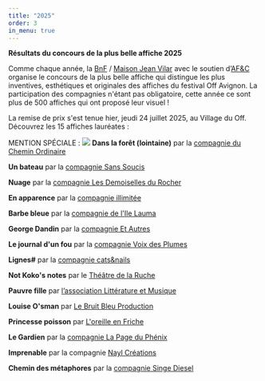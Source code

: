 ```yaml
---
title: "2025"
order: 3
in_menu: true
---
```

**Résultats du concours de la plus belle affiche 2025**

Comme chaque année, la [BnF](https://bnf.fr) / [Maison Jean Vilar](https://maisonjeanvilar.org/) avec le soutien d’[AF&C](https://www.festivaloffavignon.com/page/presentation-afc) organise le concours de la plus belle affiche qui distingue les plus inventives,  esthétiques et originales des affiches du festival Off Avignon. La participation des compagnies n'étant pas obligatoire, cette année ce sont plus de 500 affiches qui ont proposé leur visuel ! 

La remise de prix s'est tenue hier, jeudi 24 juillet 2025, au Village du Off. Découvrez les 15 affiches lauréates :

MENTION SPÉCIALE :
![](https://files.saty.re/affiches-festival-avignon/2025/01-danslafor%C3%AAtlointaine.jpg)
**Dans la forêt (lointaine)** par la [compagnie du Chemin Ordinaire](https://www.pony-production.com/dans-la-foret-lointaine)

**Un bateau** par la [compagnie Sans Soucis](https://compagniesanssoucis.com/bateau.php)

**Nuage** par la [compagnie Les Demoiselles du Rocher](https://www.lesdemoisellesdurocher.com/cretion-jeune-public)

**En apparence** par la [compagnie illimitée](https://www.compagnie-illimitee.fr/spectacles/en-apparence)

**Barbe bleue** par la [compagnie de l'Ile Lauma](https://ilelauma.com/new/pieces/barbe-bleue-dapres-amelie-nothomb/)

**George Dandin** par la [compagnie Et Autres](https://www.festivaloffavignon.com/spectacles/7037-george-dandin)

**Le journal d'un fou** par la [compagnie Voix des Plumes](https://www.voixdesplumes.com/le-journal-d-un-fou)

**Lignes#** par la [compagnie cats&nails](https://catsandsnails.fr/creations/lignes/)

**Not Koko's notes** par le [Théâtre de la Ruche](https://www.theatredelaruche.fr/not-koko-s-notes.html)

**Pauvre fille** par [l’association Littérature et Musique](https://www.festivaloffavignon.com/spectacles/7072-pauvre-fille)

**Louise O'sman** par [Le Bruit Bleu Production](http://louiseosman.com/)

**Princesse poisson** par [L'oreille en Friche](https://loreilleenfriche.fr/projets/princesse-poison/)

**Le Gardien** par la [compagnie La Page du Phénix](https://theatrehumanum.fr/programme/2025/le-gardien/)

**Imprenable** par la compagnie [Nayl Créations](https://www.naylcreations.com/vauban)

**Chemin des métaphores** par la [compagnie Singe Diesel](https://singediesel.org/spectacles/chemin-des-metaphores) 
